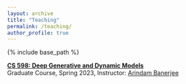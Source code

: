 ```yaml
---
layout: archive
title: "Teaching"
permalink: /teaching/
author_profile: true
---
```


{% include base_path %}


[**CS 598: Deep Generative and Dynamic Models**](https://arindam.cs.illinois.edu/courses/s23cs598/)\
Graduate Course, Spring 2023, Instructor: [Arindam Banerjee](https://arindam.cs.illinois.edu/)